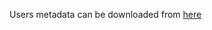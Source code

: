 Users metadata can be downloaded from [here](https://drive.google.com/drive/folders/10GPy8rziZD1NRRWve6leWeeirUBwipsJ)
